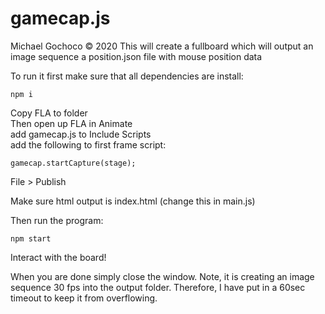 # gamecap.js
Michael Gochoco © 2020
This will create a fullboard which will output an image sequence a position.json file with mouse position data

To run it first make sure that all dependencies are install:

```
npm i
```

Copy FLA to folder <br/>
Then open up FLA in Animate <br/>
add gamecap.js to Include Scripts <br/>
add the following to first frame script:

```
gamecap.startCapture(stage);
```

File > Publish

Make sure html output is index.html (change this in main.js)

Then run the program:

```
npm start
```

Interact with the board!

When you are done simply close the window. Note, it is creating an image sequence 30 fps into the output folder. Therefore, I have put in a 60sec timeout to keep it from overflowing.
